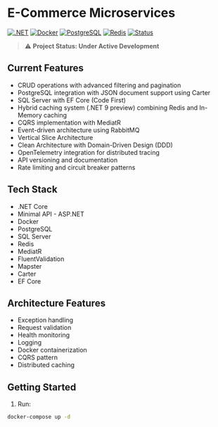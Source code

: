 # E-Commerce Microservices

[![.NET](https://img.shields.io/badge/.NET%209-512BD4?style=flat-square&logo=.net&logoColor=white)](https://dotnet.microsoft.com/)
[![Docker](https://img.shields.io/badge/Docker-2496ED?style=flat-square&logo=docker&logoColor=white)](https://www.docker.com/)
[![PostgreSQL](https://img.shields.io/badge/PostgreSQL-4169E1?style=flat-square&logo=postgresql&logoColor=white)](https://www.postgresql.org/)
[![Redis](https://img.shields.io/badge/Redis-DC382D?style=flat-square&logo=redis&logoColor=white)](https://redis.io/)
[![Status](https://img.shields.io/badge/Status-Under%20Development-yellow?style=flat-square)](/)

> ⚠️ **Project Status: Under Active Development**  



## Current Features
- CRUD operations with advanced filtering and pagination
- PostgreSQL integration with JSON document support using Carter
- SQL Server with EF Core (Code First)
- Hybrid caching system (.NET 9 preview) combining Redis and In-Memory caching
- CQRS implementation with MediatR
- Event-driven architecture using RabbitMQ
- Vertical Slice Architecture
- Clean Architecture with Domain-Driven Design (DDD)
- OpenTelemetry integration for distributed tracing
- API versioning and documentation
- Rate limiting and circuit breaker patterns

## Tech Stack
- .NET Core
- Minimal API - ASP.NET
- Docker
- PostgreSQL
- SQL Server
- Redis
- MediatR
- FluentValidation
- Mapster
- Carter
- EF Core

## Architecture Features
- Exception handling
- Request validation
- Health monitoring
- Logging
- Docker containerization
- CQRS pattern
- Distributed caching

## Getting Started
1. Run:
```bash
docker-compose up -d
```

